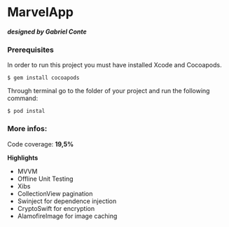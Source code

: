 # MarvelApp

***designed by Gabriel Conte***

### Prerequisites

In order to run this project you must have installed Xcode and Cocoapods.

```
$ gem install cocoapods
```
Through terminal go to the folder of your project and run the following command:

```
$ pod instal
```

### More infos:

Code coverage: **19,5%**

**Highlights**
- MVVM 
- Offline Unit Testing
- Xibs
- CollectionView pagination
- Swinject for dependence injection
- CryptoSwift for encryption
- AlamofireImage for image caching
